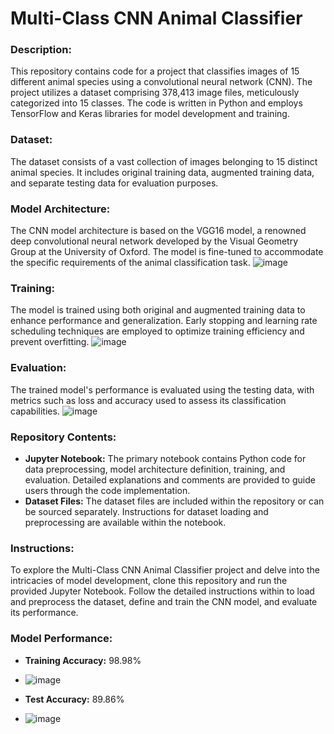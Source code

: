 # Multi-Class CNN Animal Classifier

### Description:
This repository contains code for a project that classifies images of 15 different animal species using a convolutional neural network (CNN). The project utilizes a dataset comprising 378,413 image files, meticulously categorized into 15 classes. The code is written in Python and employs TensorFlow and Keras libraries for model development and training.

### Dataset:
The dataset consists of a vast collection of images belonging to 15 distinct animal species. It includes original training data, augmented training data, and separate testing data for evaluation purposes.

### Model Architecture:
The CNN model architecture is based on the VGG16 model, a renowned deep convolutional neural network developed by the Visual Geometry Group at the University of Oxford. The model is fine-tuned to accommodate the specific requirements of the animal classification task.
![image](https://github.com/Nikhildsaroj/Multi-Class-CNN-Animal-Classifier-15-Animal-Species-/assets/148480961/4889cdcd-6a2c-4a44-ba02-270e44c71f3d)


### Training:
The model is trained using both original and augmented training data to enhance performance and generalization. Early stopping and learning rate scheduling techniques are employed to optimize training efficiency and prevent overfitting.
![image](https://github.com/Nikhildsaroj/Multi-Class-CNN-Animal-Classifier-15-Animal-Species-/assets/148480961/6cb3f2f3-ceb0-41cf-8b6c-e33068767505)


### Evaluation:
The trained model's performance is evaluated using the testing data, with metrics such as loss and accuracy used to assess its classification capabilities.
![image](https://github.com/Nikhildsaroj/Multi-Class-CNN-Animal-Classifier-15-Animal-Species-/assets/148480961/53bf4227-6611-4b33-b555-740f14c6b002)


### Repository Contents:
- **Jupyter Notebook:** The primary notebook contains Python code for data preprocessing, model architecture definition, training, and evaluation. Detailed explanations and comments are provided to guide users through the code implementation.
- **Dataset Files:** The dataset files are included within the repository or can be sourced separately. Instructions for dataset loading and preprocessing are available within the notebook.

### Instructions:
To explore the Multi-Class CNN Animal Classifier project and delve into the intricacies of model development, clone this repository and run the provided Jupyter Notebook. Follow the detailed instructions within to load and preprocess the dataset, define and train the CNN model, and evaluate its performance.

### Model Performance:
- **Training Accuracy:** 98.98%
- ![image](https://github.com/Nikhildsaroj/Multi-Class-CNN-Animal-Classifier-15-Animal-Species-/assets/148480961/bbe4f882-0c5b-4533-a266-8b74704312df)

- **Test Accuracy:** 89.86%
- ![image](https://github.com/Nikhildsaroj/Multi-Class-CNN-Animal-Classifier-15-Animal-Species-/assets/148480961/c8788938-9876-44c2-9036-702675fd4fff)


